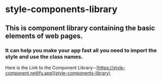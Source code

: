 # style-components-library

## This is component library containing the basic elements of web pages.
### It can help you make your app fast all you need to import the style and use the class names.

Here is the Link to the Component Library--[https://style-component.netlify.app](style-components-library)
